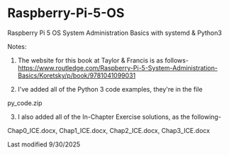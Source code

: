 # Raspberry-Pi-5-OS
Raspberry Pi 5 OS System Administration Basics with systemd &amp; Python3

Notes:
1. The website for this book at Taylor & Francis is as follows-
   https://www.routledge.com/Raspberry-Pi-5-System-Administration-Basics/Koretsky/p/book/9781041099031

3. I've added all of the Python 3 code examples, they're in the file

py_code.zip

3. I also added all of the In-Chapter Exercise solutions, as the following-

Chap0_ICE.docx, Chap1_ICE.docx, Chap2_ICE.docx, Chap3_ICE.docx

Last modified 9/30/2025
